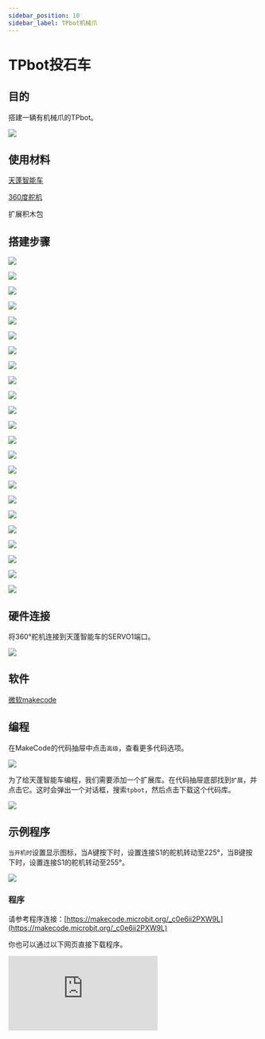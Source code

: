 ```yaml
---
sidebar_position: 10
sidebar_label: TPbot机械爪
---
```


# TPbot投石车

## 目的

搭建一辆有机械爪的TPbot。


![](./images/tpbot-brick-expansion-case-10-01.png)

## 使用材料


[天蓬智能车](https://www.elecfreaks.com/tpbot.html)

[360度舵机](https://www.elecfreaks.com/geekservo-2kg-360-degrees-compatible-with-lego.html)

扩展积木包



## 搭建步骤

![](./images/tpbot-brick-expansion-step-10-01.png)

![](./images/tpbot-brick-expansion-step-10-02.png)

![](./images/tpbot-brick-expansion-step-10-03.png)

![](./images/tpbot-brick-expansion-step-10-04.png)

![](./images/tpbot-brick-expansion-step-10-05.png)

![](./images/tpbot-brick-expansion-step-10-06.png)

![](./images/tpbot-brick-expansion-step-10-07.png)

![](./images/tpbot-brick-expansion-step-10-08.png)

![](./images/tpbot-brick-expansion-step-10-09.png)

![](./images/tpbot-brick-expansion-step-10-10.png)

![](./images/tpbot-brick-expansion-step-10-11.png)

![](./images/tpbot-brick-expansion-step-10-12.png)

![](./images/tpbot-brick-expansion-step-10-13.png)

![](./images/tpbot-brick-expansion-step-10-14.png)

![](./images/tpbot-brick-expansion-step-10-15.png)

![](./images/tpbot-brick-expansion-step-10-16.png)

![](./images/tpbot-brick-expansion-step-10-17.png)

![](./images/tpbot-brick-expansion-step-10-18.png)

![](./images/tpbot-brick-expansion-step-10-19.png)

![](./images/tpbot-brick-expansion-step-10-20.png)

![](./images/tpbot-brick-expansion-step-10-21.png)

![](./images/tpbot-brick-expansion-step-10-22.png)

![](./images/tpbot-brick-expansion-step-10-23.png)

## 硬件连接

将360°舵机连接到天蓬智能车的SERVO1端口。

![](./images/tpbot-brick-expansion-case-01-02.png)


## 软件

[微软makecode](https://makecode.microbit.org/#)


## 编程



在MakeCode的代码抽屉中点击`高级`，查看更多代码选项。

![](./images/tpbot-brick-expansion-case-01-03.png)

为了给天蓬智能车编程，我们需要添加一个扩展库。在代码抽屉底部找到`扩展`，并点击它。这时会弹出一个对话框，搜索`tpbot`，然后点击下载这个代码库。

![](./images/tpbot-brick-expansion-case-01-04.png)


## 示例程序

`当开机时`设置显示图标，当A键按下时，设置连接S1的舵机转动至225°，当B键按下时，设置连接S1的舵机转动至255°。

![](./images/tpbot-brick-expansion-case-04-05.png)


### 程序

请参考程序连接：[https://makecode.microbit.org/_c0e6ii2PXW9L](https://makecode.microbit.org/_c0e6ii2PXW9L)

你也可以通过以下网页直接下载程序。

<div
    style={{
        position: 'relative',
        paddingBottom: '60%',
        overflow: 'hidden',
    }}
>
    <iframe
        src="https://makecode.microbit.org/_c0e6ii2PXW9L"
        frameborder="0"
        sandbox="allow-popups allow-forms allow-scripts allow-same-origin"
        style={{
            position: 'absolute',
            width: '100%',
            height: '100%',
        }}
    />
</div>

## 结论


当A键按下时，机械爪抓住物体，当B键按下时，机械爪松开物体。
